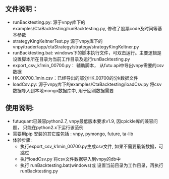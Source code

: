 
## 文件说明：
+ runBacktesting.py: 源于vnpy库下的examples/CtaBacktesting/runBacktesting.py, 修改了股票code及时间等基本参数
+ strategyKingKeltnerTest.py 源于vnpy库下的vnpy/trader/app/ctaStrategy/strategy/strategyKingKeltner.py
+ runBacktesting.bat: windows下的脚本执行文件，可双击运行。主要逻辑是设置脚本所在目录为当前工作目录及运行runBacktesting.py 
+ export_csv_k1min_00700.py： 辅助脚本， 从futu api中导出vnpy需要的csv 数据
+ HK.00700_1min.csv：已经导出的部分HK.00700的分k数据文件
+ loadCsv.py: 源于vnpy库下的examples/CtaBacktesting/loadCsv.py 将csv数据导入到本地mongo数据库中, 用于回测数据需要


## 使用说明:
+ futuquant已兼容python2.7, vnpy最低版本要求v1.9, 因cpickle库的兼容问题， 只能在python2.x下运行该范例
+ 需要用pip 安装的其它库包括 : vnpy, pymongo, future, ta-lib
+ 体验步骤:
	+ 执行export_csv_k1min_00700.py生成csv文件, 如果不需要最新数据，可跳过
	+ 执行loadCsv.py 将csv文件数据导入到vnpy的db中
	+ 执行 runBacktesting.bat(windows)或 设置当前目录为工作目录，再执行runBacktesting.py 
 



